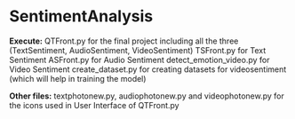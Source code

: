 # SentimentAnalysis

**Execute:**
QTFront.py for the final project including all the three (TextSentiment, AudioSentiment, VideoSentiment)
TSFront.py for Text Sentiment
ASFront.py for Audio Sentiment
detect_emotion_video.py for Video Sentiment
create_dataset.py for creating datasets for videosentiment (which will help in training the model)

**Other files:**
textphotonew.py, audiophotonew.py and videophotonew.py for the icons used in User Interface of QTFront.py
